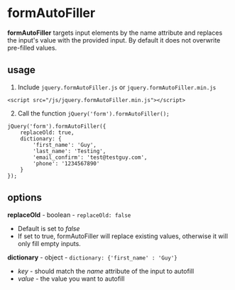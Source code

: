 # formAutoFiller
**formAutoFiller** targets input elements by the name attribute and replaces the input's value with the provided input. By default it does not overwrite pre-filled values.

## usage
1. Include `jquery.formAutoFiller.js` or `jquery.formAutoFiller.min.js`
```
<script src="/js/jquery.formAutoFiller.min.js"></script>
```

2. Call the function `jQuery('form').formAutoFiller();`
```
jQuery('form').formAutoFiller({
	replaceOld: true,
	dictionary: {
		'first_name': 'Guy',
		'last_name': 'Testing',
		'email_confirm': 'test@testguy.com',
		'phone': '1234567890'
	}
});
```

## options
**replaceOld** - boolean - `replaceOld: false`
- Default is set to *false*
- If set to true, formAutoFiller will replace existing values, otherwise it will only fill empty inputs.

**dictionary** - object - `dictionary: {'first_name' : 'Guy'}`
- *key* - should match the *name* attribute of the input to autofill
- *value* - the value you want to autofill 
